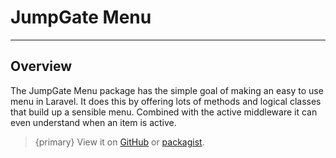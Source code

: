 # JumpGate Menu

---

<a name="overview"></a>
## Overview

The JumpGate Menu package has the simple goal of making an easy to use menu in Laravel.  It does this by offering lots of 
methods and logical classes that build up a sensible menu.  Combined with the active middleware it can even understand 
when an item is active.

> {primary} View it on [GitHub](https://github.com/jumpgateio/menu) or [packagist](https://packagist.org/packages/jumpgate/menu).
